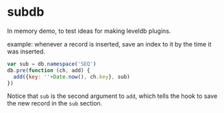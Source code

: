 # subdb

In memory demo, to test ideas for making leveldb plugins.

example: whenever a record is inserted,
save an index to it by the time it was inserted.

``` js
var sub = db.namespace('SEQ')
db.pre(function (ch, add) {
  add({key: ''+Date.now(), ch.key}, sub)
})
```
Notice that `sub` is the second argument to `add`,
which tells the hook to save the new record in the `sub` section.

